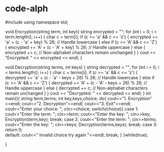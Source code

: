 # code-alph
#include<iostream>
using namespace std;

void Encryption(string term, int key){
    string encrypted = "";
    for (int i = 0; i < term.length(); i++) {
        char c = term[i];
        if (c >= 'a' && c <= 'z') {
            encrypted += 'a' + (c - 'a' + key) % 26; // Handle lowercase
        } else if (c >= 'A' && c <= 'Z') {
            encrypted += 'A' + (c - 'A' + key) % 26; // Handle uppercase
        } else {
            encrypted += c; // Non-alphabet characters remain unchanged
        }
    }
    cout << "Encrypted: " << encrypted << endl;
}

void Decryption(string terms, int keys) {
    string decrypted = "";
    for (int i = 0; i < terms.length(); i++) {
        char c = terms[i];
        if (c >= 'a' && c <= 'z') {
            decrypted += 'a' + (c - 'a' - keys + 26) % 26; // Handle lowercase
        } else if (c >= 'A' && c <= 'Z') {
            decrypted += 'A' + (c - 'A' - keys + 26) % 26; // Handle uppercase
        } else {
            decrypted += c; // Non-alphabet characters remain unchanged
        }
    }
    cout << "Decrypted: " << decrypted << endl;
}
int main(){
    string term,terms;
    int key,keys,choice;
    do{
        cout<<"1. Encryption"<<endl;
        cout<<"2. Decryption"<<endl;
        cout<<"3. Exit"<<endl;
        cout<<"Enter your choice: ";
        cin>>choice;
        switch(choice){
                case 1:
                cout<<"Enter the term: ";
                cin>>term;
                cout<<"Enter the key: ";
                cin>>key; 
                Encryption(term,key);
                break;
            case 2:
                cout<<"Enter the term: ";
                cin>>terms;
                cout<<"Enter the key: ";
                cin>>keys;
                Decryption(terms,keys);
                break;
            case 3:
                return 0;    
            default:
                cout<<" Invalid choice try again "<<endl;
                break;
        }
    }while(true);

}
